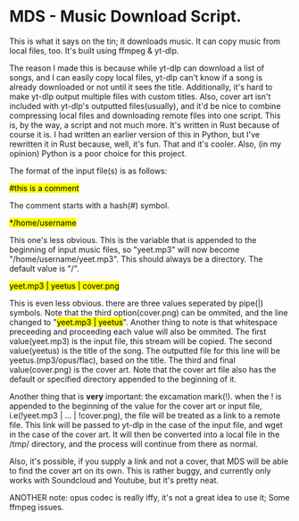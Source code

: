 # MDS - Music Download Script.
This is what it says on the tin; it downloads music. It can copy music from local files, too. It's built using ffmpeg & yt-dlp.

 The reason I made this is because while yt-dlp can download a list of songs, and I can easily copy local files, yt-dlp can't know if a song is already downloaded or not until it sees the title. Additionally, it's hard to make yt-dlp output multiple files with custom titles. Also, cover art isn't included with yt-dlp's outputted files(usually), and it'd be nice to combine compressing local files and downloading remote files into one script. This is, by the way, a script and not much more. It's written in Rust because of course it is. I had written an earlier version of this in Python, but I've rewritten it in Rust because, well, it's fun. That and it's cooler. Also, (in my opinion) Python is a poor choice for this project. 


The format of the input file(s) is as follows:

<mark>\#this is a comment</mark>

The comment starts with a hash(\#) symbol.

<mark>\*/home/username</mark>

This one's less obvious. This is the variable that is appended to the beginning of input music files, so "yeet.mp3" will now become "/home/username/yeet.mp3". This should always be a directory. The default value is "/".

<mark>yeet.mp3 | yeetus | cover.png</mark>

 This is even less obvious. there are three values seperated by pipe(|) symbols. Note that the third option(cover.png) can be ommited, and the line changed to "<mark>yeet.mp3 | yeetus</mark>". Another thing to note is that whitespace preceeding and proceeding each value will also be ommited. The first value(yeet.mp3) is the input file, this stream will be copied. The second value(yeetus) is the title of the song. The outputted file for this line will be yeetus.(mp3/opus/flac), based on the title.  The third and final value(cover.png) is the cover art. Note that the cover art file also has the default or specified directory appended to the beginning of it. 


 Another thing that is **very** important: the excamation mark(!). when the ! is appended to the beginning of the value for the cover art or input file, i.e(!yeet.mp3 | ... | !cover.png), the file will be treated as a link to a remote file. This link will be passed to yt-dlp in the case of the input file, and wget in the case of the cover art. It will then be  converted into a local file in the /tmp/ directory, and the process will continue from there as normal. 

 Also, it's possible, if you supply a link and not a cover, that MDS will be able to find the cover art on its own. This is rather buggy, and currently only works with Soundcloud and Youtube, but it's pretty neat. 

 ANOTHER note: opus codec is really iffy, it's not a great idea to use it; Some ffmpeg issues. 
